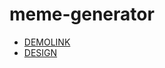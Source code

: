 # meme-generator
- [DEMOLINK](https://vladislav-burhovetskiy.github.io/meme-generator/)
- [DESIGN](https://www.figma.com/file/S9LVIFDrZrn7chjZcYuZHu/Meme-Generator-(Copy)?node-id=2-2&t=mXlOBA3oMqI43nqQ-0)
